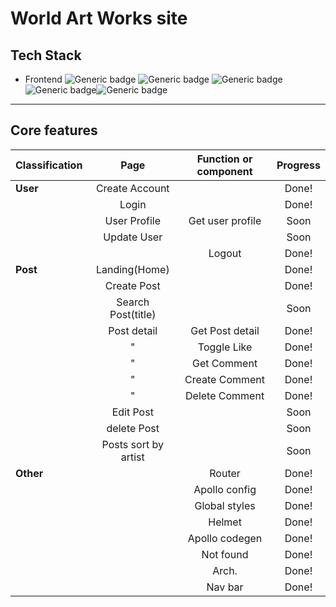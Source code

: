 # World Art Works site

## Tech Stack

- Frontend
  ![Generic badge](https://img.shields.io/badge/React-17.0.2-61DAFB.svg) ![Generic badge](https://img.shields.io/badge/typescript-4.3.5-3178C6.svg) ![Generic badge](https://img.shields.io/badge/apollo-3.4.7-311C87.svg) ![Generic badge](https://img.shields.io/badge/graphql-15.5.1-E434AA.svg)![Generic badge](https://img.shields.io/badge/Styled_Components-5.3.0-CC6699.svg)

---

## Core features

| Classification |         Page         | Function or component | Progress |
| :------------- | :------------------: | :-------------------: | :------: |
| **User**       |    Create Account    |                       |  Done!   |
|                |        Login         |                       |  Done!   |
|                |     User Profile     |   Get user profile    |   Soon   |
|                |     Update User      |                       |   Soon   |
|                |                      |        Logout         |  Done!   |
| **Post**       |    Landing(Home)     |                       |  Done!   |
|                |     Create Post      |                       |  Done!   |
|                |  Search Post(title)  |                       |   Soon   |
|                |     Post detail      |    Get Post detail    |  Done!   |
|                |          "           |      Toggle Like      |  Done!   |
|                |          "           |      Get Comment      |  Done!   |
|                |          "           |    Create Comment     |  Done!   |
|                |          "           |    Delete Comment     |  Done!   |
|                |      Edit Post       |                       |   Soon   |
|                |     delete Post      |                       |   Soon   |
|                | Posts sort by artist |                       |   Soon   |
| **Other**      |                      |        Router         |  Done!   |
|                |                      |     Apollo config     |  Done!   |
|                |                      |     Global styles     |  Done!   |
|                |                      |        Helmet         |  Done!   |
|                |                      |    Apollo codegen     |  Done!   |
|                |                      |       Not found       |  Done!   |
|                |                      |         Arch.         |  Done!   |
|                |                      |        Nav bar        |  Done!   |
